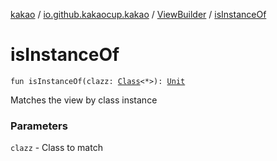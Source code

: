 [kakao](../../index.md) / [io.github.kakaocup.kakao](../index.md) / [ViewBuilder](index.md) / [isInstanceOf](./is-instance-of.md)

# isInstanceOf

`fun isInstanceOf(clazz: `[`Class`](https://developer.android.com/reference/java/lang/Class.html)`<*>): `[`Unit`](https://kotlinlang.org/api/latest/jvm/stdlib/kotlin/-unit/index.html)

Matches the view by class instance

### Parameters

`clazz` - Class to match